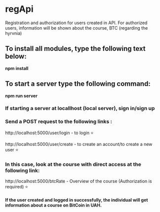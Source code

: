 # regApi
Registration and authorization for users created in API. For authorized users, information will be shown about the course, BTC (regarding the hyrvnia)


## To install all modules, type the following text below:
**npm install**

## To start a server type the following command:
**npm run server**




### If starting a server at locallhost (local server), sign in/sign up
### Send a POST request to the following links :

http://localhost:5000/user/login  - to login ⭐

http://localhost:5000/user/create - to create an account/to create a new user ⭐


### In this case, look at the course with direct access at the following link:

http://localhost:5000/btcRate  - Overview of the course (Authorization is required) ⭐


#### If the user created and logged in successfully, the individual will get information about a course on BitCoin in UAH.
